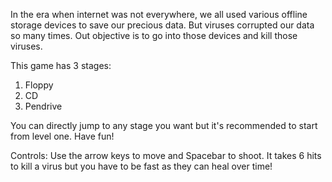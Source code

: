 In the era when internet was not everywhere, we all used various offline storage devices to save our precious data. But viruses corrupted our data so many times. Out objective is to go into those devices and kill those viruses.

This game has 3 stages:
1) Floppy
2) CD
3) Pendrive

You can directly jump to any stage you want but it's recommended to start from level one.
Have fun!

Controls:
Use the arrow keys to move and Spacebar to shoot. It takes 6 hits to kill a virus but you have to be fast as they can heal over time!